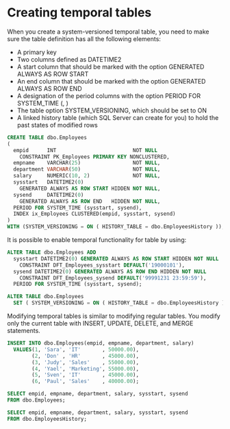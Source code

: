 # Creating temporal tables

When you create a system-versioned temporal table, you need to make sure the table definition has all the following elements:

* A primary key
* Two columns defined as DATETIME2
* A start column that should be marked with the option GENERATED ALWAYS AS ROW START
* An end column that should be marked with the option GENERATED ALWAYS AS ROW END
* A designation of the period columns with the option PERIOD FOR SYSTEM_TIME (<startcol>, <endcol>)
* The table option SYSTEM_VERSIONING, which should be set to ON
* A linked history table (which SQL Server can create for you) to hold the past states of modified rows

```sql
CREATE TABLE dbo.Employees
(
  empid      INT                         NOT NULL
    CONSTRAINT PK_Employees PRIMARY KEY NONCLUSTERED,
  empname    VARCHAR(25)                 NOT NULL,
  department VARCHAR(50)                 NOT NULL,
  salary     NUMERIC(10, 2)              NOT NULL,
  sysstart   DATETIME2(0)
    GENERATED ALWAYS AS ROW START HIDDEN NOT NULL,
  sysend     DATETIME2(0)
    GENERATED ALWAYS AS ROW END   HIDDEN NOT NULL,
  PERIOD FOR SYSTEM_TIME (sysstart, sysend),
  INDEX ix_Employees CLUSTERED(empid, sysstart, sysend)
)
WITH (SYSTEM_VERSIONING = ON ( HISTORY_TABLE = dbo.EmployeesHistory ));
```

It is possible to enable temporal functionality for table by using:

```sql
ALTER TABLE dbo.Employees ADD
  sysstart DATETIME2(0) GENERATED ALWAYS AS ROW START HIDDEN NOT NULL
    CONSTRAINT DFT_Employees_sysstart DEFAULT('19000101'),
  sysend DATETIME2(0) GENERATED ALWAYS AS ROW END HIDDEN NOT NULL
    CONSTRAINT DFT_Employees_sysend DEFAULT('99991231 23:59:59'),
  PERIOD FOR SYSTEM_TIME (sysstart, sysend);

ALTER TABLE dbo.Employees
  SET ( SYSTEM_VERSIONING = ON ( HISTORY_TABLE = dbo.EmployeesHistory ) );
```

Modifying temporal tables is similar to modifying regular tables. You modify only the current table with INSERT, UPDATE, DELETE, and MERGE statements. 

```sql
INSERT INTO dbo.Employees(empid, empname, department, salary)
  VALUES(1, 'Sara', 'IT'       , 50000.00),
        (2, 'Don' , 'HR'       , 45000.00),
        (3, 'Judy', 'Sales'    , 55000.00),
        (4, 'Yael', 'Marketing', 55000.00),
        (5, 'Sven', 'IT'       , 45000.00),
        (6, 'Paul', 'Sales'    , 40000.00);
```

```sql
SELECT empid, empname, department, salary, sysstart, sysend
FROM dbo.Employees;

SELECT empid, empname, department, salary, sysstart, sysend
FROM dbo.EmployeesHistory;
```

